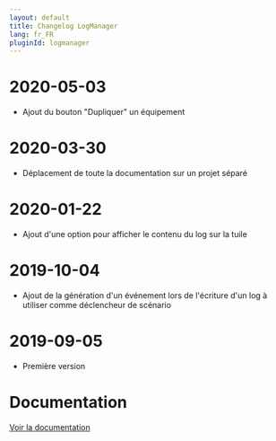 ```yaml
---
layout: default
title: Changelog LogManager
lang: fr_FR
pluginId: logmanager
---
```


# 2020-05-03

- Ajout du bouton "Dupliquer" un équipement

# 2020-03-30

- Déplacement de toute la documentation sur un projet séparé

# 2020-01-22

- Ajout d'une option pour afficher le contenu du log sur la tuile

# 2019-10-04

- Ajout de la génération d'un événement lors de l'écriture d'un log à utiliser comme déclencheur de scénario

# 2019-09-05

- Première version

# Documentation

[Voir la documentation]({{site.baseurl}}/{{page.pluginId}}/{{page.lang}})
